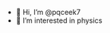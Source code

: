 - 👋 Hi, I’m @pqceek7
- 👀 I’m interested in physics

<!---
pqceek7/pqceek7 is a ✨ special ✨ repository because its `README.md` (this file) appears on your GitHub profile.
You can click the Preview link to take a look at your changes.
--->
